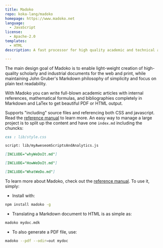 ```yaml
---
title: Madoko
repo: koka-lang/madoko
homepage: https://www.madoko.net
language:
  - JavaScript
license:
  - Apache-2.0
templates:
  - HTML
description: A fast processor for high quality academic and technical articles from Markdown and LaTeX.

---
```


The main design goal of Madoko is to enable light-weight creation of
high-quality scholarly and industrial documents for the web and print,
while maintaining John Gruber's Markdown philosophy of simplicity and
focus on plain text readability.

With Madoko you can write full-blown academic articles with internal references, mathematical formulas, and bibliographies completely in Markdown and LaTex to get beautiful PDF or HTML output.

Supports "including" source files and referencing both CSS and javascript. Read the [reference manual] to learn more. An easy way to manage a large project is to split up the content and have one `index.md` including the chuncks:

```md
css : lib/style.css

script: lib/myAweseomScriptsAndAnalytics.js

[INCLUDE="whyWeDoIt.md"]

[INCLUDE="HowWeDoIt.md"]

[INCLUDE="WhatWeDo.md"]

```

To learn more about Madoko, check out the [reference manual]. To use it, simply:

+ Install with:

```sh
npm install madoko -g
``` 

+ Translating a Markdown document to HTML is as simple as:

```sh
madoko mydoc.mdk
```

+ To also generate a PDF file, use:

```sh
madoko --pdf --odir=out mydoc
```

[reference manual]: http://madoko.org/reference.html
